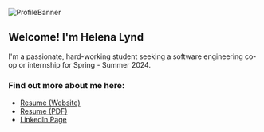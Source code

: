 
![ProfileBanner](https://user-images.githubusercontent.com/114961330/193895174-0d110c3b-b386-47ae-92b0-8d5303072f8d.png)

## Welcome! I'm Helena Lynd<br>

I'm a passionate, hard-working student seeking a software engineering co-op or internship for Spring - Summer 2024.

### Find out more about me here:
- [Resume (Website)](https://helena-lynd.github.io/)
- [Resume (PDF)](https://github.com/Helena-Lynd/Helena-Lynd/blob/main/Resume%20Helena%20Lynd.pdf)
- [LinkedIn Page](https://www.linkedin.com/in/helena-lynd/)

